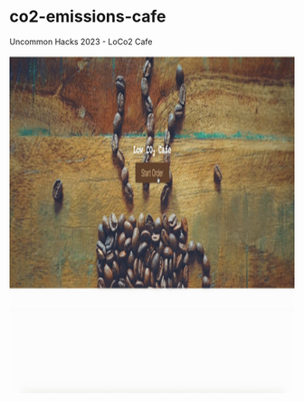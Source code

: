 # co2-emissions-cafe
Uncommon Hacks 2023 - LoCo2 Cafe

<img src="https://github.com/magabrielaa/co2-emissions-cafe/blob/main/LoCO2.gif" width="1200" height="600" />

